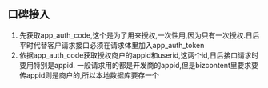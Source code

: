 ## 口碑接入
1. 先获取app_auth_code,这个是为了用来授权,一次性用,因为只有一次授权.日后平时代替客户请求接口必须在请求体里加入app_auth_token
2. 依据app_auth_code获取授权商户的appid和userid,这两个id,日后接口请求时要用特别是appid. 一般请求用的都是开发商的appid,但是bizcontent里要求要传appid则是商户的,所以本地数据库要存一个